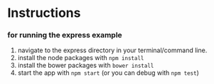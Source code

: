 Instructions
=======
### for running the express example

1. navigate to the express directory in your terminal/command line.
2. install the node packages with ``npm install``
3. install the bower packages with ``bower install``
4. start the app with ``npm start`` (or you can debug with ``npm test``) 
